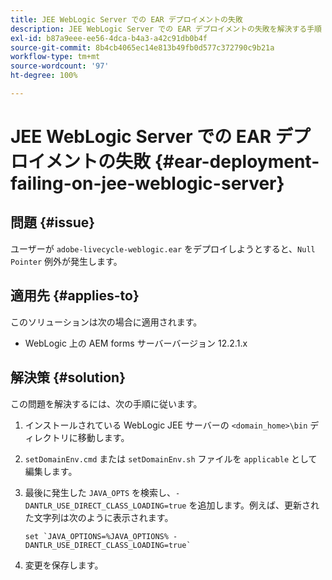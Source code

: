 ```yaml
---
title: JEE WebLogic Server での EAR デプロイメントの失敗
description: JEE WebLogic Server での EAR デプロイメントの失敗を解決する手順
exl-id: b87a9eee-ee56-4dca-b4a3-a42c91db0b4f
source-git-commit: 8b4cb4065ec14e813b49fb0d577c372790c9b21a
workflow-type: tm+mt
source-wordcount: '97'
ht-degree: 100%

---
```


# JEE WebLogic Server での EAR デプロイメントの失敗 {#ear-deployment-failing-on-jee-weblogic-server}

## 問題 {#issue}

ユーザーが `adobe-livecycle-weblogic.ear` をデプロイしようとすると、`Null Pointer` 例外が発生します。

## 適用先 {#applies-to}

このソリューションは次の場合に適用されます。

* WebLogic 上の AEM forms サーバーバージョン 12.2.1.x

## 解決策 {#solution}

この問題を解決するには、次の手順に従います。

1. インストールされている WebLogic JEE サーバーの `<domain_home>\bin` ディレクトリに移動します。

1. `setDomainEnv.cmd` または `setDomainEnv.sh` ファイルを `applicable` として編集します。

1. 最後に発生した `JAVA_OPTS` を検索し、`-DANTLR_USE_DIRECT_CLASS_LOADING=true` を追加します。例えば、更新された文字列は次のように表示されます。

       set `JAVA_OPTIONS=%JAVA_OPTIONS% -DANTLR_USE_DIRECT_CLASS_LOADING=true`
   
1. 変更を保存します。
